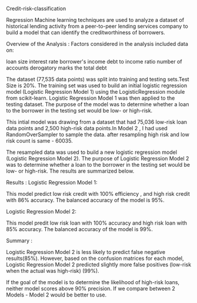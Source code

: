 Credit-risk-classification

Regression Machine learning techniques are used to analyze a dataset of historical lending activity from a peer-to-peer lending services company to build a model that can identify the creditworthiness of borrowers.

Overview of the Analysis : 
Factors considered in the analysis included data on:

loan size
interest rate
borrower's income
debt to income ratio
number of accounts 
derogatory marks
the total debt

The dataset (77,535 data points) was split into training and testing sets.Test Size is 20%. The training set was used to build an initial logistic regression model (Logistic Regression Model 1) using the LogisticRegression module from scikit-learn. Logistic Regression Model 1 was then applied to the testing dataset. The purpose of the model was to determine whether a loan to the borrower in the testing set would be low- or high-risk.

This intial model was drawing from a dataset that had 75,036 low-risk loan data points and 2,500 high-risk data points.In Model 2 , I had used RandomOverSampler to sample the data. after resampling high risk and low risk count is same - 60035.  

The resampled data was used to build a new logistic regression model (Logistic Regression Model 2). The purpose of Logistic Regression Model 2 was to determine whether a loan to the borrower in the testing set would be low- or high-risk. The results are summarized below.

Results : 
Logistic Regression Model 1:

This model predict low risk credit with 100% efficiency , and high risk credit with 86% accuracy. The balanced accuracy of the model is 95%.

Logistic Regression Model 2:

This model predit low risk loan with 100% accuracy and high risk loan with 85% accuracy. The balanced accuracy of the model is 99%.

Summary : 

Logistic Regression Model 2 is less likely to predict false negative results(85%). However, based on the confusion matrices for each model, Logistic Regression Model 2 predicted slightly more false positives (low-risk when the actual was high-risk) (99%).

If the goal of the model is to determine the likelihood of high-risk loans, neither model scores above 90% precision. If we compare between 2 Models - Model 2 would be better to use. 
